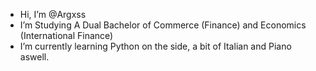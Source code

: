 - Hi, I’m @Argxss
- I’m Studying A Dual Bachelor of Commerce (Finance) and Economics (International Finance)
- I’m currently learning Python on the side, a bit of Italian and Piano aswell.

<!---
Argxss/Argxss is a ✨ special ✨ repository because its `README.md` (this file) appears on your GitHub profile.
You can click the Preview link to take a look at your changes.
--->
